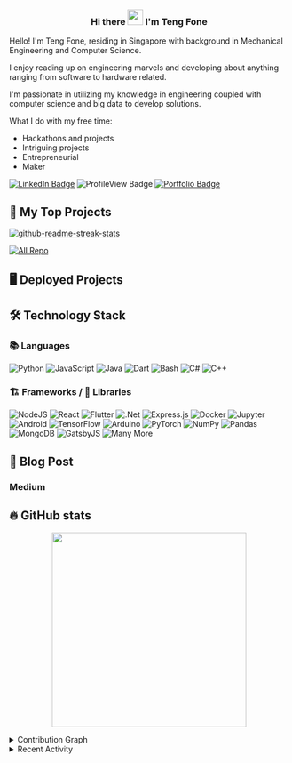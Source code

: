 <h3 align="center">
  Hi there <img src="https://media.giphy.com/media/hvRJCLFzcasrR4ia7z/giphy.gif" width="28"> I'm Teng Fone
</h3

Hello! I'm Teng Fone, residing in Singapore with background in Mechanical Engineering and Computer Science.

I enjoy reading up on engineering marvels and developing about anything ranging from software to hardware related.

I'm passionate in utilizing my knowledge in engineering coupled with computer science and big data to develop solutions.

What I do with my free time:
- Hackathons and projects
- Intriguing projects
- Entrepreneurial
- Maker

<p>
  <a href="https://www.linkedin.com/in/tengfonephang/"><img src="https://img.shields.io/badge/-LinkedIn-0077B5?style=flat-square&amp;labelColor=0077B5&amp;logo=LinkedIn&amp;link=https://www.linkedin.com/in/tengfonephang/" alt="LinkedIn Badge"></a>
<img src="https://komarev.com/ghpvc/?username=tengfone&color=green" alt="ProfileView Badge"/>
  <a href="https://tengfone.github.io/me/"><img src="https://img.shields.io/badge/Portfolio-@tengfone-Green" alt="Portfolio Badge"></a>
</p>

## 📘 My Top Projects
<p align="left">
  <a href="https://github.com/tengfone/AmaNerdBookReview"><img src="https://github-readme-stats.vercel.app/api/pin/?username=tengfone&repo=AmaNerdBookReview&theme=react&bg_color=1F222E&title_color=F85D7F&icon_color=F8D866&hide_border=true" alt="github-readme-streak-stats" ></a>
</p>

<p align="left">
  <a href="https://github.com/tengfone?tab=repositories"><img alt="All Repo" title="All Repositories" src="https://img.shields.io/badge/-All%20Repos-2962FF?style=for-the-badge&logo=koding&logoColor=white"/></a>
</p>

## 🖥️ Deployed Projects



## 🛠️ Technology Stack
### 📚 Languages
<p>
  <img alt="Python" src="https://img.shields.io/badge/python-%2314354C.svg?style=for-the-badge&logo=python&logoColor=white"/>
  <img alt="JavaScript" src="https://img.shields.io/badge/javascript-%23323330.svg?style=for-the-badge&logo=javascript&logoColor=%23F7DF1E"/>
  <img alt="Java" src="https://img.shields.io/badge/java-%23ED8B00.svg?style=for-the-badge&logo=java&logoColor=white"/>
  <img alt="Dart" src="https://img.shields.io/badge/dart-%230175C2.svg?style=for-the-badge&logo=dart&logoColor=white"/>
  <img alt="Bash" src="https://img.shields.io/badge/Bash%20-%23121011.svg?style=for-the-badge&logo=c%2B%2B&ogoColor=white"/>
  <img alt="C#" src="https://img.shields.io/badge/c%23-%23239120.svg?style=for-the-badge&logo=c-sharp&logoColor=white"/>
  <img alt="C++" src="https://img.shields.io/badge/c++-%2300599C.svg?style=for-the-badge&logo=c%2B%2B&ogoColor=white"/>
</p>
                                                                                                                         
### 🏗️ Frameworks / 📙 Libraries
<p>
  <img alt="NodeJS" src="https://img.shields.io/badge/node.js-%2343853D.svg?style=for-the-badge&logo=node-dot-js&logoColor=white"/>
  <img alt="React" src="https://img.shields.io/badge/react-%2320232a.svg?style=for-the-badge&logo=react&logoColor=%2361DAFB"/>
  <img alt="Flutter" src="https://img.shields.io/badge/Flutter-%2302569B.svg?style=for-the-badge&logo=Flutter&logoColor=white" />
  <img alt=".Net" src="https://img.shields.io/badge/.NET-5C2D91?style=for-the-badge&logo=.net&logoColor=white"/>
  <img alt="Express.js" src="https://img.shields.io/badge/express.js-%23404d59.svg?style=for-the-badge&logo=express&logoColor=%2361DAFB"/>
  <img alt="Docker" src="https://img.shields.io/badge/docker-%230db7ed.svg?style=for-the-badge&logo=docker&logoColor=white"/>
  <img alt="Jupyter" src="https://img.shields.io/badge/Jupyter-%23F37626.svg?style=for-the-badge&logo=Jupyter&logoColor=white" />
  <img alt="Android" src="https://img.shields.io/badge/Android-3DDC84?style=for-the-badge&logo=android&logoColor=white" />
  <img alt="TensorFlow" src="https://img.shields.io/badge/TensorFlow-%23FF6F00.svg?style=for-the-badge&logo=TensorFlow&logoColor=white" />
  <img alt="Arduino" src="https://img.shields.io/badge/-Arduino-00979D?style=for-the-badge&logo=Arduino&logoColor=white"/>
  <img alt="PyTorch" src="https://img.shields.io/badge/PyTorch-%23EE4C2C.svg?style=for-the-badge&logo=PyTorch&logoColor=white" />
  <img alt="NumPy" src="https://img.shields.io/badge/numpy-%23013243.svg?style=for-the-badge&logo=numpy&logoColor=white" />
  <img alt="Pandas" src="https://img.shields.io/badge/pandas-%23150458.svg?style=for-the-badge&logo=pandas&logoColor=white" />
  <img alt="MongoDB" src ="https://img.shields.io/badge/MongoDB-%234ea94b.svg?style=for-the-badge&logo=mongodb&logoColor=white"/>
  <img alt="GatsbyJS" src ="https://img.shields.io/badge/GatsbyJS-%235835CC.svg?style=for-the-badge&logo=gatsby&logoColor=white"/>
  <img alt="Many More" src="https://img.shields.io/badge/...-And%20More-yellowgreen?style=for-the-badge&logo=GitHub-Sponsors"/>
</p>

## 📰 Blog Post

### Medium
<!-- MEDIUM:START -->
<!-- MEDIUM:END -->

## 🔥 GitHub stats

<p align="center">
 <a href="#"><img src="https://github-readme-stats.vercel.app/api?username=tengfone&show_icons=true&count_private=true&theme=redical" width="350"></a>
</p>

<details> 
  <summary>Contribution Graph</summary>
  <br/>
  <img src="https://activity-graph.herokuapp.com/graph?username=tengfone&theme=dracula)" alt="TengFone Github Activity Graph"/>
</details>

<details> 
  <summary>Recent Activity</summary>
<!--START_SECTION:activity-->
</details>

<!--
**tengfone/tengfone** is a ✨ _special_ ✨ repository because its `README.md` (this file) appears on your GitHub profile.

Here are some ideas to get you started:

- 🔭 I’m currently working on ...
- 🌱 I’m currently learning ...
- 👯 I’m looking to collaborate on ...
- 🤔 I’m looking for help with ...
- 💬 Ask me about ...
- 📫 How to reach me: ...
- 😄 Pronouns: ...
- ⚡ Fun fact: ...
-->

